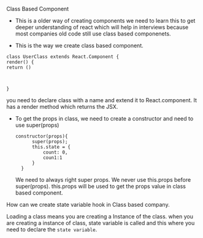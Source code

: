  Class Based Component

 - This is a older way of creating components we need to learn this to get deeper understanding of react
   which will help in interviews because most companies old code still use class based componenets.

 - This is the way we create class based component.

```
class UserClass extends React.Component {
render() {
return ()


    
}
```

you need to declare class with a name and extend it to React.component.
It has a render method which returns the JSX. 


- To get the props in class, we need to create a constructor and need to use super(props)
  ```
  constructor(props){
        super(props);
        this.state = {
            count: 0,
            coun1:1
        }
    }
  ```
  We need to always right super props. We never use this.props before super(props).
  this.props will be used to get the props value in class based component.

How can we create state variable hook in Class based company.

Loading a class means you are creating a Instance of the class. when you are creating a instance of class, 
state variable is called and this where you need to declare the `state variable`.



  
